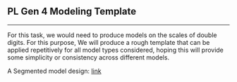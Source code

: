 ## PL Gen 4 Modeling Template
---

For this task, we would need to produce models on the scales of double digits. For this purpose, We will produce a rough template that can be applied repetitively for all model types considered, hoping this will provide some simplicity or consistency across different models.

A Segmented model design: [link](https://lucid.app/lucidchart/invitations/accept/inv_e8c4fdd1-f023-40c9-bb7c-8b2312da11e2?viewport_loc=-589%2C1210%2C4725%2C1536%2C0_0)